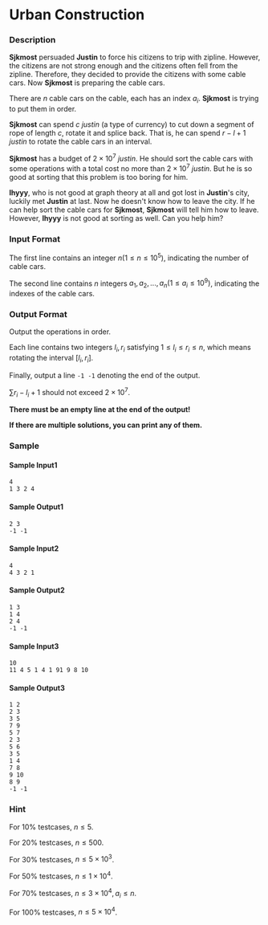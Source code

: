 # Urban Construction

### Description

**Sjkmost** persuaded **Justin** to force his citizens to trip with zipline. However, the citizens are not strong enough and the citizens often fell from the zipline. Therefore, they decided to provide the citizens with some cable cars. Now **Sjkmost** is preparing the cable cars.

There are $n$ cable cars on the cable, each has an index $a_i$. **Sjkmost** is trying to put them in order.

**Sjkmost** can spend $c$ *justin* (a type of currency) to cut down a segment of rope of length $c$, rotate it and splice back. That is, he can spend $r−l+1$ *justin* to rotate the cable cars in an interval.

**Sjkmost** has a budget of $2×10^7$ *justin*. He should sort the cable cars with some operations with a total cost no more than $2×10^7$ *justin*. But he is so good at sorting that this problem is too boring for him.

**lhyyy**, who is not good at graph theory at all and got lost in **Justin**'s city, luckily met **Justin** at last. Now he doesn't know how to leave the city. If he can help sort the cable cars for **Sjkmost**, **Sjkmost** will tell him how to leave. However, **lhyyy** is not good at sorting as well. Can you help him?

### Input Format

The first line contains an integer $n (1≤n≤10^5)$, indicating the number of cable cars.

The second line contains $n$ integers $a_1,a_2,...,a_n (1≤a_i≤10^9)$, indicating the indexes of the cable cars.

### Output Format

Output the operations in order.

Each line contains two integers $l_i,r_i$ satisfying $1≤l_i≤r_i≤n$, which means rotating the interval $[l_i,r_i]$.

Finally, output a line `-1 -1` denoting the end of the output.

$∑r_i−l_i+1$ should not exceed $2×10^7$.

**There must be an empty line at the end of the output!**

**If there are multiple solutions, you can print any of them.**

### Sample

#### Sample Input1

```
4
1 3 2 4
```

#### Sample Output1

```
2 3
-1 -1
```

#### Sample Input2

```
4
4 3 2 1
```

#### Sample Output2

```
1 3
1 4
2 4
-1 -1
```

#### Sample Input3

```
10
11 4 5 1 4 1 91 9 8 10
```

#### Sample Output3

```
1 2
2 3
3 5
7 9
5 7
2 3
5 6
3 5
1 4
7 8
9 10
8 9
-1 -1
```

### Hint

For 10% testcases, $n≤5$.

For 20% testcases, $n≤500$.

For 30% testcases, $n≤5×10^3$.

For 50% testcases, $n≤1×10^4$.

For 70% testcases, $n≤3×10^4, a_i≤n$.

For 100% testcases, $n≤5×10^4$.